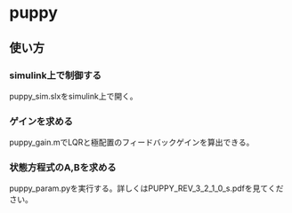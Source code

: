 # puppy
## 使い方
### simulink上で制御する
puppy_sim.slxをsimulink上で開く。
### ゲインを求める
puppy_gain.mでLQRと極配置のフィードバックゲインを算出できる。
### 状態方程式のA,Bを求める
puppy_param.pyを実行する。詳しくはPUPPY_REV_3_2_1_0_s.pdfを見てください。
